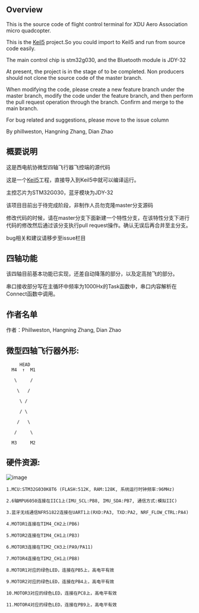 ## Overview

This is the source code of flight control terminal for XDU Aero Association micro quadcopter.

This is the [Keil5](http://www.keil.com/) project.So you could import to Keil5 and run from source code easily.

The main control chip is stm32g030, and the Bluetooth module is JDY-32

At present, the project is in the stage of to be completed. Non producers should not clone the source code of the master branch.

When modifying the code, please create a new feature branch under the master branch, modify the code under the feature branch, and then perform the pull request operation through the branch. Confirm and merge to the main branch.

For bug related and suggestions, please move to the issue column

By phillweston, Hangning Zhang, Dian Zhao

## 概要说明

这是西电航协微型四轴飞行器飞控端的源代码

这是一个[Keil5](http://www.keil.com/)工程，直接导入到Keil5中就可以编译运行。

主控芯片为STM32G030，蓝牙模块为JDY-32

该项目目前出于待完成阶段，非制作人员勿克隆master分支源码

修改代码的时候，请在master分支下面新建一个特性分支，在该特性分支下进行代码的修改然后通过该分支执行pull request操作。确认无误后再合并至主分支。

bug相关和建议请移步至issue栏目

## 四轴功能

该四轴目前基本功能已实现，还差自动降落的部分，以及定高抛飞的部分。

串口接收部分写在主循环中频率为1000Hx的Task函数中，串口内容解析在Connect函数中调用。

## 作者名单

作者：Phillweston, Hangning Zhang, Dian Zhao

## 微型四轴飞行器外形:

         HEAD
	  M4  ↑  M1

	   \     /

	    \   /

	     \ /

	     / \

	    /   \

	   /     \

	  M3     M2
	
## 硬件资源:

![image](https://github.com/uav-operation-system/Drone_Master/raw/master/chip.png)

	1.MCU:STM32G030K8T6 (FLASH:512K, RAM:128K, 系统运行时钟频率:96MHz)

	2.6轴MPU6050连接在IIC1上(IMU_SCL:PB8, IMU_SDA:PB7, 通信方式:模拟IIC)

	3.蓝牙无线通信NFR51822连接在UART1上(RXD:PA3, TXD:PA2, NRF_FLOW_CTRL:PA4)

	4.MOTOR1连接在TIM4_CH2上(PB6)

	5.MOTOR2连接在TIM4_CH1上(PB3)

	6.MOTOR3连接在TIM2_CH3上(PA9/PA11)

	7.MOTOR4连接在TIM2_CH1上(PB8)

	8.MOTOR1对应的绿色LED，连接在PB5上，高电平有效

	9.MOTOR2对应的绿色LED，连接在PB4上，高电平有效

	10.MOTOR3对应的绿色LED，连接在PC8上，高电平有效

	11.MOTOR4对应的绿色LED，连接在PB9上，高电平有效
